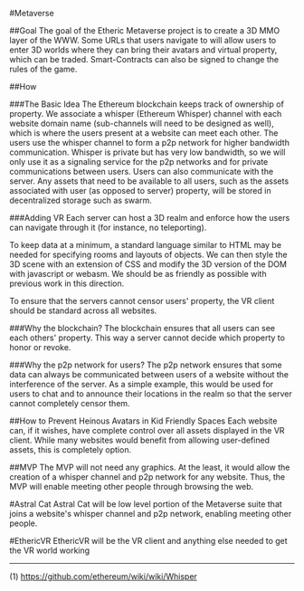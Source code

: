 #Metaverse

##Goal
The goal of the Etheric Metaverse project is to create a 3D MMO layer of the WWW.  Some URLs that users navigate to will allow users to enter 3D worlds where they can bring their avatars and virtual property, which can be traded.  Smart-Contracts can also be signed to change the rules of the game.

##How

###The Basic Idea
The Ethereum blockchain keeps track of ownership of property.  We associate a whisper (Ethereum Whisper) channel with each website domain name (sub-channels will need to be designed as well), which is where the users present at a website can meet each other.  The users use the whisper channel to form a p2p network for higher bandwidth communication.  Whisper is private but has very low bandwidth, so we will only use it as a signaling service for the p2p networks and for private communications between users.  Users can also communicate with the server.  Any assets that need to be available to all users, such as the assets associated with user (as opposed to server) property, will be stored in decentralized storage such as swarm.

###Adding VR
Each server can host a 3D realm and enforce how the users can navigate through it (for instance, no teleporting).

To keep data at a minimum, a standard language similar to HTML may be needed for specifying rooms and layouts of objects.  We can then style the 3D scene with an extension of CSS and modify the 3D version of the DOM with javascript or webasm.  We should be as friendly as possible with previous work in this direction.

To ensure that the servers cannot censor users' property, the VR client should be standard across all websites.

###Why the blockchain?
The blockchain ensures that all users can see each others' property.  This way a server cannot decide which property to honor or revoke.

###Why the p2p network for users?
The p2p network ensures that some data can always be communicated between users of a website without the interference of the server.  As a simple example, this would be used for users to chat and to announce their locations in the realm so that the server cannot completely censor them.

##How to Prevent Heinous Avatars in Kid Friendly Spaces
Each website can, if it wishes, have complete control over all assets displayed in the VR client.  While many websites would benefit from allowing user-defined assets, this is completely option.

##MVP
The MVP will not need any graphics.  At the least, it would allow the creation of a whisper channel and p2p network for any website.  Thus, the MVP will enable meeting other people through browsing the web.

#Astral Cat
Astral Cat will be low level portion of the Metaverse suite that joins a website's whisper channel and p2p network, enabling meeting other people.

#EthericVR
EthericVR will be the VR client and anything else needed to get the VR world working

---

(1) https://github.com/ethereum/wiki/wiki/Whisper
